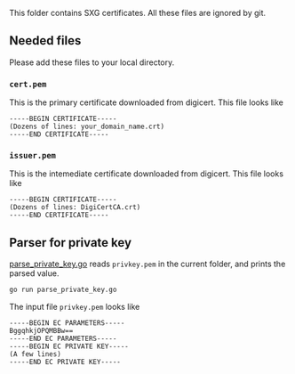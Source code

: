 <!--
Copyright 2021 Google LLC

Licensed under the Apache License, Version 2.0 (the "License");
you may not use this file except in compliance with the License.
You may obtain a copy of the License at

    https://www.apache.org/licenses/LICENSE-2.0

Unless required by applicable law or agreed to in writing, software
distributed under the License is distributed on an "AS IS" BASIS,
WITHOUT WARRANTIES OR CONDITIONS OF ANY KIND, either express or implied.
See the License for the specific language governing permissions and
limitations under the License.
-->

This folder contains SXG certificates. All these files are ignored by git.

## Needed files

Please add these files to your local directory.

### `cert.pem`

This is the primary certificate downloaded from digicert.
This file looks like
```
-----BEGIN CERTIFICATE-----
(Dozens of lines: your_domain_name.crt)
-----END CERTIFICATE-----
```

### `issuer.pem`

This is the intemediate certificate downloaded from digicert.
This file looks like
```
-----BEGIN CERTIFICATE-----
(Dozens of lines: DigiCertCA.crt)
-----END CERTIFICATE-----
```

## Parser for private key

[parse_private_key.go](./parse_private_key.go) reads `privkey.pem`
in the current folder, and prints the parsed value.
```bash
go run parse_private_key.go
```
The input file `privkey.pem` looks like
```
-----BEGIN EC PARAMETERS-----
BggqhkjOPQMBBw==
-----END EC PARAMETERS-----
-----BEGIN EC PRIVATE KEY-----
(A few lines)
-----END EC PRIVATE KEY-----
```
